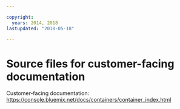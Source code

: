 ```yaml
---

copyright:
  years: 2014, 2018
lastupdated: "2018-05-18"

---
```



# Source files for customer-facing documentation

Customer-facing documentation: https://console.bluemix.net/docs/containers/container_index.html



